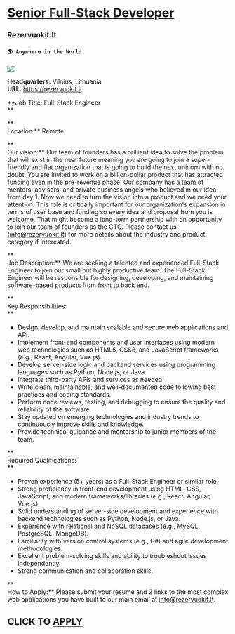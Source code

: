 # [Senior Full-Stack Developer](https://www.remotewlb.com/apply/senior-full-stack-developer-86112)  
### Rezervuokit.lt  
#### `🌎 Anywhere in the World`  
![](https://we-work-remotely.imgix.net/logos/0138/2160/logo.gif?ixlib=rails-4.0.0&w=50&h=50&dpr=2&fit=fill&auto=compress)

**Headquarters:** Vilnius, Lithuania  
**URL:** https://rezervuokit.lt

**Job Title: Full-Stack Engineer  
**  

**  
Location:** Remote  
  

**  
Our vision:** Our team of founders has a brilliant idea to solve the problem that will exist in the near future meaning you are going to join a super-friendly and flat organization that is going to build the next unicorn with no doubt. You are invited to work on a billion-dollar product that has attracted funding even in the pre-revenue phase. Our company has a team of mentors, advisors, and private business angels who believed in our idea from day 1. Now we need to turn the vision into a product and we need your attention. This role is critically important for our organization's expansion in terms of user base and funding so every idea and proposal from you is welcome. That might become a long-term partnership with an opportunity to join our team of founders as the CTO. Please contact us (info@rezervuokit.lt) for more details about the industry and product category if interested.

**  
Job Description:** We are seeking a talented and experienced Full-Stack Engineer to join our small but highly productive team. The Full-Stack Engineer will be responsible for designing, developing, and maintaining software-based products from front to back end.  
  

**  
Key Responsibilities:  
**  

  * Design, develop, and maintain scalable and secure web applications and API.
  * Implement front-end components and user interfaces using modern web technologies such as HTML5, CSS3, and JavaScript frameworks (e.g., React, Angular, Vue.js).
  * Develop server-side logic and backend services using programming languages such as Python, Node.js, or Java.
  * Integrate third-party APIs and services as needed.
  * Write clean, maintainable, and well-documented code following best practices and coding standards.
  * Perform code reviews, testing, and debugging to ensure the quality and reliability of the software.
  * Stay updated on emerging technologies and industry trends to continuously improve skills and knowledge.
  * Provide technical guidance and mentorship to junior members of the team.

**  
Required Qualifications:  
**  

  * Proven experience (5+ years) as a Full-Stack Engineer or similar role.
  * Strong proficiency in front-end development using HTML, CSS, JavaScript, and modern frameworks/libraries (e.g., React, Angular, Vue.js).
  * Solid understanding of server-side development and experience with backend technologies such as Python, Node.js, or Java.
  * Experience with relational and NoSQL databases (e.g., MySQL, PostgreSQL, MongoDB).
  * Familiarity with version control systems (e.g., Git) and agile development methodologies.
  * Excellent problem-solving skills and ability to troubleshoot issues independently.
  * Strong communication and collaboration skills.

**  
How to Apply:** Please submit your resume and 2 links to the most complex web applications you have built to our main email at info@rezervuokit.lt.  
  

  
  

  
## CLICK TO [APPLY](https://www.remotewlb.com/apply/senior-full-stack-developer-86112)

